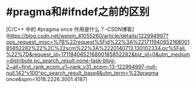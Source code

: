 # #pragma和#ifndef之前的区别

[C/C++ 中的 #pragma once 作用是什么？-CSDN博客](https://blog.csdn.net/weixin_41055260/article/details/122994997?ops_request_misc=%7B%22request%5Fid%22%3A%22171194065216800185852282%22%2C%22scm%22%3A%2220140713.130102334.pc%5Fall.%22%7D&request_id=171194065216800185852282&biz_id=0&utm_medium=distribute.pc_search_result.none-task-blog-2~all~first_rank_ecpm_v1~rank_v31_ecpm-13-122994997-null-null.142^v100^pc_search_result_base4&utm_term=%23pragma once&spm=1018.2226.3001.4187)